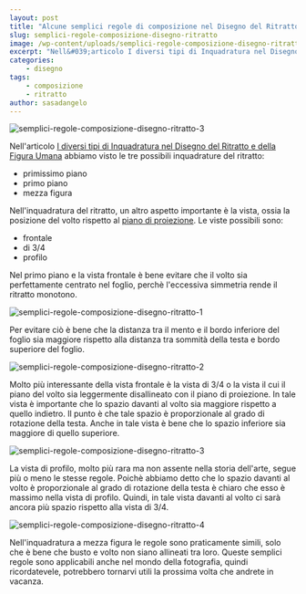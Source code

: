 ```yaml
---
layout: post
title: "Alcune semplici regole di composizione nel Disegno del Ritratto"
slug: semplici-regole-composizione-disegno-ritratto
image: /wp-content/uploads/semplici-regole-composizione-disegno-ritratto-3.jpg
excerpt: "Nell&#039;articolo I diversi tipi di Inquadratura nel Disegno del Ritratto e della Figura Umana abbiamo visto le tre possibili inquadrature del ritratto:"
categories:
    - disegno
tags:
    - composizione
    - ritratto
author: sasadangelo
---
```


![semplici-regole-composizione-disegno-ritratto-3](https://www.disegnoepittura.it/wp-content/uploads/semplici-regole-composizione-disegno-ritratto-3.jpg "semplici-regole-composizione-disegno-ritratto-3")

Nell'articolo [I diversi tipi di Inquadratura nel Disegno del Ritratto e della Figura Umana](https://www.disegnoepittura.it/inquadratura-disegno-ritratto-figura-umana/) abbiamo visto le tre possibili inquadrature del ritratto:

- primissimo piano
- primo piano
- mezza figura

Nell'inquadratura del ritratto, un altro aspetto importante è la vista, ossia la posizione del volto rispetto al [piano di proiezione](https://www.disegnoepittura.it/prospettiva-terminologia-sapere/). Le viste possibili sono:

- frontale
- di 3/4
- profilo

Nel primo piano e la vista frontale è bene evitare che il volto sia perfettamente centrato nel foglio, perchè l'eccessiva simmetria rende il ritratto monotono.

![semplici-regole-composizione-disegno-ritratto-1](https://www.disegnoepittura.it/wp-content/uploads/semplici-regole-composizione-disegno-ritratto-1.jpg "semplici-regole-composizione-disegno-ritratto-1")

Per evitare ciò è bene che la distanza tra il mento e il bordo inferiore del foglio sia maggiore rispetto alla distanza tra sommità della testa e bordo superiore del foglio.

![semplici-regole-composizione-disegno-ritratto-2](https://www.disegnoepittura.it/wp-content/uploads/semplici-regole-composizione-disegno-ritratto-2.jpg "semplici-regole-composizione-disegno-ritratto-2")

Molto più interessante della vista frontale è la vista di 3/4 o la vista il cui il piano del volto sia leggermente disallineato con il piano di proiezione. In tale vista è importante che lo spazio davanti al volto sia maggiore rispetto a quello indietro. Il punto è che tale spazio è proporzionale al grado di rotazione della testa. Anche in tale vista è bene che lo spazio inferiore sia maggiore di quello superiore.

![semplici-regole-composizione-disegno-ritratto-3](https://www.disegnoepittura.it/wp-content/uploads/semplici-regole-composizione-disegno-ritratto-3.jpg "semplici-regole-composizione-disegno-ritratto-3")

La vista di profilo, molto più rara ma non assente nella storia dell'arte, segue più o meno le stesse regole. Poichè abbiamo detto che lo spazio davanti al volto è proporzionale al grado di rotazione della testa è chiaro che esso è massimo nella vista di profilo. Quindi, in tale vista davanti al volto ci sarà ancora più spazio rispetto alla vista di 3/4.

![semplici-regole-composizione-disegno-ritratto-4](https://www.disegnoepittura.it/wp-content/uploads/semplici-regole-composizione-disegno-ritratto-4.jpg "semplici-regole-composizione-disegno-ritratto-4")

Nell'inquadratura a mezza figura le regole sono praticamente simili, solo che è bene che busto e volto non siano allineati tra loro. Queste semplici regole sono applicabili anche nel mondo della fotografia, quindi ricordatevele, potrebbero tornarvi utili la prossima volta che andrete in vacanza.
